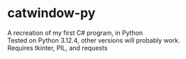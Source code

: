 # catwindow-py
A recreation of my first C# program, in Python
<br/> 
Tested on Python 3.12.4, other versions will probably work.
<br/>
Requires tkinter, PIL, and requests

